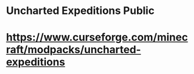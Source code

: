 # Uncharted Expeditions Public

# https://www.curseforge.com/minecraft/modpacks/uncharted-expeditions
